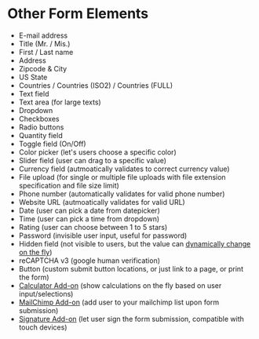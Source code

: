 # Other Form Elements

- E-mail address
- Title (Mr. / Mis.)
- First / Last name
- Address
- Zipcode & City
- US State
- Countries / Countries (ISO2) / Countries (FULL)
- Text field
- Text area (for large texts)
- Dropdown
- Checkboxes
- Radio buttons
- Quantity field
- Toggle field (On/Off)
- Color picker (let's users choose a specific color)
- Slider field (user can drag to a specific value)
- Currency field (autmoatically validates to correct currency value)
- File upload (for single or multiple file uploads with file extension specification and file size limit)
- Phone number (automatically validates for valid phone number)
- Website URL (autmoatically validates for valid URL)
- Date (user can pick a date from datepicker)
- Time (user can pick a time from dropdown)
- Rating (user can choose between 1 to 5 stars)
- Password (invisible user input, useful for password)
- Hidden field (not visible to users, but the value can [dynamically change on the fly](variable-fields))
- reCAPTCHA v3 (google human verification)
- Button (custom submit button locations, or just link to a page, or print the form)
- [Calculator Add-on](calculator-add-on) (show calculations on the fly based on user input/selections)
- [MailChimp Add-on](mailchimp-add-on) (add user to your mailchimp list upon form submission)
- [Signature Add-on](signature-add-on) (let user sign the form submission, compatible with touch devices)